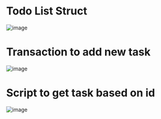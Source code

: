 # Todo List Struct

![image](https://user-images.githubusercontent.com/2507134/157371342-a703953e-cf41-4f6e-8fb2-bb0ff31e2ea3.png)

# Transaction to add new task
![image](https://user-images.githubusercontent.com/2507134/157371292-27b60ebc-6df2-4fc0-a82e-7a4e9d19782f.png)

# Script to get task based on id
![image](https://user-images.githubusercontent.com/2507134/157371647-c9178361-bb95-4777-919d-e65fae764cb1.png)
